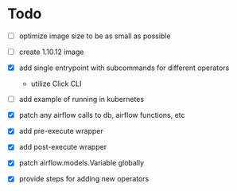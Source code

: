 # Todo

- [ ] optimize image size to be as small as possible
- [ ] create 1.10.12 image
- [X] add single entrypoint with subcommands for different operators

  - utilize Click CLI

- [ ] add example of running in kubernetes
- [x] patch any airflow calls to db, airflow functions, etc
- [x] add pre-execute wrapper
- [x] add post-execute wrapper
- [x] patch airflow.models.Variable globally
- [x] provide steps for adding new operators
